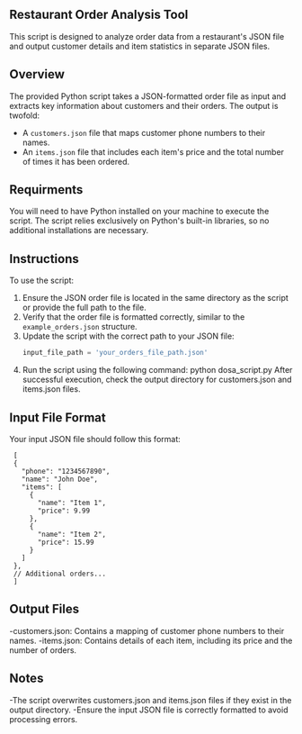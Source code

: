 ## Restaurant Order Analysis Tool

This script is designed to analyze order data from a restaurant's JSON file and output customer details and item statistics in separate JSON files.

## Overview

The provided Python script takes a JSON-formatted order file as input and extracts key information about customers and their orders. The output is twofold:

- A `customers.json` file that maps customer phone numbers to their names.
- An `items.json` file that includes each item's price and the total number of times it has been ordered.

## Requirments

You will need to have Python installed on your machine to execute the script. The script relies exclusively on Python's built-in libraries, so no additional installations are necessary.

## Instructions

To use the script:

1. Ensure the JSON order file is located in the same directory as the script or provide the full path to the file.
2. Verify that the order file is formatted correctly, similar to the `example_orders.json` structure.
3. Update the script with the correct path to your JSON file:
   ```python
   input_file_path = 'your_orders_file_path.json'
4. Run the script using the following command:
   python dosa_script.py
   After successful execution, check the output directory for customers.json and items.json files.
## Input File Format
Your input JSON file should follow this format:

     
     [
     {
       "phone": "1234567890",
       "name": "John Doe",
       "items": [
         {
           "name": "Item 1",
           "price": 9.99
         },
         {
           "name": "Item 2",
           "price": 15.99
         }
       ]
     },
     // Additional orders...
     ]

## Output Files

-customers.json: Contains a mapping of customer phone numbers to their names.
-items.json: Contains details of each item, including its price and the number of orders.
## Notes

-The script overwrites customers.json and items.json files if they exist in the output directory.
-Ensure the input JSON file is correctly formatted to avoid processing errors.
   
     
